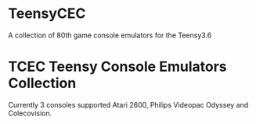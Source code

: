 # TeensyCEC
A collection of 80th game console emulators for the Teensy3.6

# TCEC Teensy Console Emulators Collection
Currently 3 consoles supported
Atari 2600, Philips Videopac Odyssey and Colecovision.

